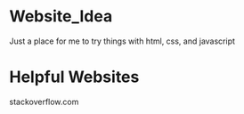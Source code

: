 # Website_Idea
Just a place for me to try things with html, css, and javascript

# Helpful Websites
stackoverflow.com
